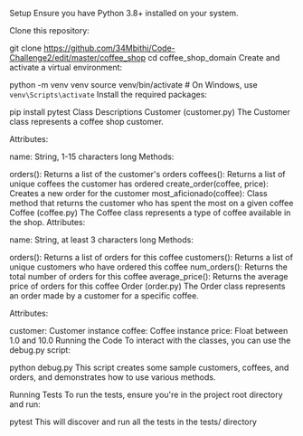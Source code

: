 Setup
Ensure you have Python 3.8+ installed on your system.

Clone this repository:

git clone <https://github.com/34Mbithi/Code-Challenge2/edit/master/coffee_shop>
cd coffee_shop_domain
Create and activate a virtual environment:

python -m venv venv
source venv/bin/activate  # On Windows, use `venv\Scripts\activate`
Install the required packages:

pip install pytest
Class Descriptions
Customer (customer.py)
The Customer class represents a coffee shop customer.

Attributes:

name: String, 1-15 characters long
Methods:

orders(): Returns a list of the customer's orders
coffees(): Returns a list of unique coffees the customer has ordered
create_order(coffee, price): Creates a new order for the customer
most_aficionado(coffee): Class method that returns the customer who has spent the most on a given coffee
Coffee (coffee.py)
The Coffee class represents a type of coffee available in the shop.
Attributes:

name: String, at least 3 characters long
Methods:

orders(): Returns a list of orders for this coffee
customers(): Returns a list of unique customers who have ordered this coffee
num_orders(): Returns the total number of orders for this coffee
average_price(): Returns the average price of orders for this coffee
Order (order.py)
The Order class represents an order made by a customer for a specific coffee.

Attributes:

customer: Customer instance
coffee: Coffee instance
price: Float between 1.0 and 10.0
Running the Code
To interact with the classes, you can use the debug.py script:

python debug.py
This script creates some sample customers, coffees, and orders, and demonstrates how to use various methods.

Running Tests
To run the tests, ensure you're in the project root directory and run:

pytest
This will discover and run all the tests in the tests/ directory
